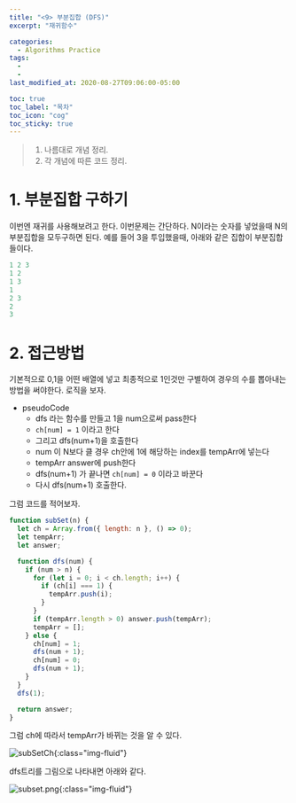 ```yaml
---
title: "<9> 부분집합 (DFS)"
excerpt: "재귀함수"

categories:
  - Algorithms Practice
tags:
  -
  -
last_modified_at: 2020-08-27T09:06:00-05:00

toc: true
toc_label: "목차"
toc_icon: "cog"
toc_sticky: true
---
```


> 1. 나름대로 개념 정리.
> 2. 각 개념에 따른 코드 정리.

# 1. 부분집합 구하기

이번엔 재귀를 사용해보려고 한다. 이번문제는 간단하다. N이라는 숫자를 넣었을때 N의 부분집합을 모두구하면 된다.
예를 들어 3을 투입했을때, 아래와 같은 집합이 부분집합들이다.

```javascript
1 2 3
1 2
1 3
1
2 3
2
3
```

# 2. 접근방법

기본적으로 0,1을 어떤 배열에 넣고 최종적으로 1인것만 구별하여 경우의 수를 뽑아내는 방법을 써야한다. 로직을 보자.

- pseudoCode
  - dfs 라는 함수를 만들고 1을 num으로써 pass한다
  - `ch[num] = 1` 이라고 한다
  - 그리고 dfs(num+1)을 호출한다
  - num 이 N보다 클 경우 ch안에 1에 해당하는 index를 tempArr에 넣는다
  - tempArr answer에 push한다
  - dfs(num+1) 가 끝나면 `ch[num] = 0` 이라고 바꾼다
  - 다시 dfs(num+1) 호출한다.

그럼 코드를 적어보자.

```javascript
function subSet(n) {
  let ch = Array.from({ length: n }, () => 0);
  let tempArr;
  let answer;

  function dfs(num) {
    if (num > n) {
      for (let i = 0; i < ch.length; i++) {
        if (ch[i] === 1) {
          tempArr.push(i);
        }
      }
      if (tempArr.length > 0) answer.push(tempArr);
      tempArr = [];
    } else {
      ch[num] = 1;
      dfs(num + 1);
      ch[num] = 0;
      dfs(num + 1);
    }
  }
  dfs(1);

  return answer;
}
```

그럼 ch에 따라서 tempArr가 바뀌는 것을 알 수 있다.

![subSetCh](https://yeonghunko.github.io/assets/img/algorithms/subSetCh.png){:class="img-fluid"}

dfs트리를 그림으로 나타내면 아래와 같다.

![subset.png](https://yeonghunko.github.io/assets/img/algorithms/subset.png){:class="img-fluid"}
